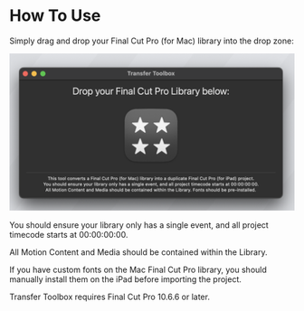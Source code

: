 # How To Use

Simply drag and drop your Final Cut Pro (for Mac) library into the drop zone:

![_Screenshot of Transfer Toolbox_](static/homepage.png)

You should ensure your library only has a single event, and all project timecode starts at 00:00:00:00.

All Motion Content and Media should be contained within the Library.

If you have custom fonts on the Mac Final Cut Pro library, you should manually install them on the iPad before importing the project.

Transfer Toolbox requires Final Cut Pro 10.6.6 or later.
